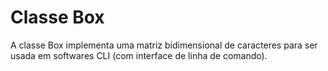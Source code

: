 # Classe Box

<p>A classe Box implementa uma matriz bidimensional de caracteres para ser usada em softwares CLI (com interface de linha de comando).</p>
